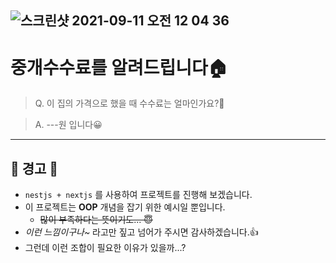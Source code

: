## ![스크린샷 2021-09-11 오전 12 04 36](https://user-images.githubusercontent.com/57027805/132875173-e5265d50-7222-4e0d-8d21-f855f9039fa3.png)

# 중개수수료를 알려드립니다🏠

> Q. 이 집의 가격으로 했을 때 수수료는 얼마인가요?🙂

> A. ---원 입니다😀

---

## 🚨 경고 🚨

- `nestjs + nextjs` 를 사용하여 프로젝트를 진행해 보겠습니다.
- 이 프로젝트는 **OOP** 개념을 잡기 위한 예시일 뿐입니다.
  - ~~많이 부족하다는 뜻이기도... 😇~~
- _이런 느낌이구나~_ 라고만 짚고 넘어가 주시면 감사하겠습니다.👍
- 그런데 이런 조합이 필요한 이유가 있을까...?
